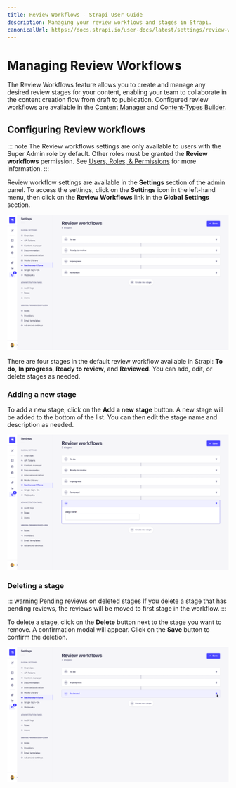 ```yaml
---
title: Review Workflows - Strapi User Guide
description: Managing your review workflows and stages in Strapi.
canonicalUrl: https://docs.strapi.io/user-docs/latest/settings/review-workflows.html
---
```


# Managing Review Workflows <GoldBadge withLinkIcon link="https://strapi.io/pricing-self-hosted" /> <AlphaBadge />

The Review Workflows feature allows you to create and manage any desired review stages for your content, enabling your team to collaborate in the content creation flow from draft to publication. Configured review workflows are available in the [Content Manager](../content-manager/introduction-to-content-manager.md) and [Content-Types Builder](../content-types-builder/introduction-to-content-types-builder.md).

## Configuring Review workflows

::: note
The Review workflows settings are only available to users with the Super Admin role by default. Other roles must be granted the **Review workflows** permission. See [Users, Roles, & Permissions](../users-roles-permissions/introduction-to-users-roles-permissions.md) for more information.
:::

Review workflow settings are available in the **Settings** section of the admin panel. To access the settings, click on the **Settings** icon in the left-hand menu, then click on the **Review Workflows** link in the **Global Settings** section.

![Review Workflows Settings](../assets/review-workflows/review-workflows.png)

There are four stages in the default review workflow available in Strapi: **To do**, **In progress**, **Ready to review**, and **Reviewed**. You can add, edit, or delete stages as needed. 

### Adding a new stage

To add a new stage, click on the **Add a new stage** button. A new stage will be added to the bottom of the list. You can then edit the stage name and description as needed.

![Adding a new stage](../assets/review-workflows/add-stage.png)

### Deleting a stage

::: warning Pending reviews on deleted stages
If you delete a stage that has pending reviews, the reviews will be moved to first stage in the workflow.
:::

To delete a stage, click on the **Delete** button next to the stage you want to remove. A confirmation modal will appear. Click on the **Save** button to confirm the deletion.

![Deleting a stage](../assets/review-workflows/delete-stage.png)
